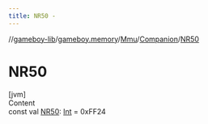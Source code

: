 ```yaml
---
title: NR50 -
---
```

//[gameboy-lib](../../../index.md)/[gameboy.memory](../../index.md)/[Mmu](../index.md)/[Companion](index.md)/[NR50](-n-r50.md)



# NR50  
[jvm]  
Content  
const val [NR50](-n-r50.md): [Int](https://kotlinlang.org/api/latest/jvm/stdlib/kotlin/-int/index.html) = 0xFF24  



